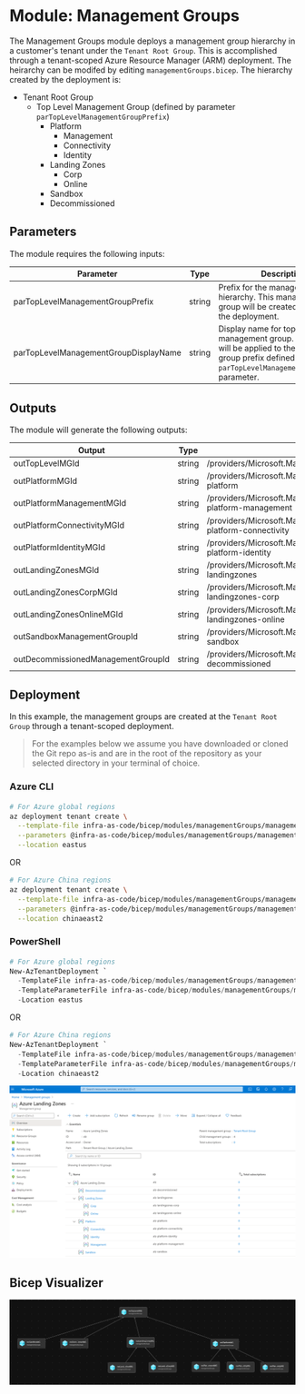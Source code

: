 # Module:  Management Groups

The Management Groups module deploys a management group hierarchy in a customer's tenant under the `Tenant Root Group`.  This is accomplished through a tenant-scoped Azure Resource Manager (ARM) deployment.  The heirarchy can be modifed by editing `managementGroups.bicep`.  The hierarchy created by the deployment is:

- Tenant Root Group
  - Top Level Management Group (defined by parameter `parTopLevelManagementGroupPrefix`)
    - Platform
      - Management
      - Connectivity
      - Identity
    - Landing Zones
      - Corp
      - Online
    - Sandbox
    - Decommissioned

## Parameters

The module requires the following inputs:

Parameter | Type | Description | Requirements | Example
----------- | ---- | ----------- | ------------ | -------
parTopLevelManagementGroupPrefix | string | Prefix for the management group hierarchy.  This management group will be created as part of the deployment. | 2-10 characters | `alz` |
parTopLevelManagementGroupDisplayName | string | Display name for top level management group.  This name will be applied to the management group prefix defined in `parTopLevelManagementGroupPrefix` parameter. | Minimum two characters | `Azure Landing Zones` |

## Outputs

The module will generate the following outputs:

Output | Type | Example
------ | ---- | --------
outTopLevelMGId | string | /providers/Microsoft.Management/managementGroups/alz
outPlatformMGId | string | /providers/Microsoft.Management/managementGroups/alz-platform
outPlatformManagementMGId | string | /providers/Microsoft.Management/managementGroups/alz-platform-management
outPlatformConnectivityMGId | string | /providers/Microsoft.Management/managementGroups/alz-platform-connectivity
outPlatformIdentityMGId | string | /providers/Microsoft.Management/managementGroups/alz-platform-identity
outLandingZonesMGId | string | /providers/Microsoft.Management/managementGroups/alz-landingzones
outLandingZonesCorpMGId | string | /providers/Microsoft.Management/managementGroups/alz-landingzones-corp
outLandingZonesOnlineMGId | string | /providers/Microsoft.Management/managementGroups/alz-landingzones-online
outSandboxManagementGroupId | string | /providers/Microsoft.Management/managementGroups/alz-sandbox
outDecommissionedManagementGroupId | string | /providers/Microsoft.Management/managementGroups/alz-decommissioned

## Deployment

In this example, the management groups are created at the `Tenant Root Group` through a tenant-scoped deployment.

> For the examples below we assume you have downloaded or cloned the Git repo as-is and are in the root of the repository as your selected directory in your terminal of choice.

### Azure CLI
```bash
# For Azure global regions
az deployment tenant create \
  --template-file infra-as-code/bicep/modules/managementGroups/managementGroups.bicep \
  --parameters @infra-as-code/bicep/modules/managementGroups/managementGroups.parameters.example.json \
  --location eastus
```
OR
```bash
# For Azure China regions
az deployment tenant create \
  --template-file infra-as-code/bicep/modules/managementGroups/managementGroups.bicep \
  --parameters @infra-as-code/bicep/modules/managementGroups/managementGroups.parameters.example.json \
  --location chinaeast2
```

### PowerShell

```powershell
# For Azure global regions
New-AzTenantDeployment `
  -TemplateFile infra-as-code/bicep/modules/managementGroups/managementGroups.bicep `
  -TemplateParameterFile infra-as-code/bicep/modules/managementGroups/managementGroups.parameters.example.json `
  -Location eastus
```
OR
```powershell
# For Azure China regions
New-AzTenantDeployment `
  -TemplateFile infra-as-code/bicep/modules/managementGroups/managementGroups.bicep `
  -TemplateParameterFile infra-as-code/bicep/modules/managementGroups/managementGroups.parameters.example.json `
  -Location chinaeast2  
```

![Example Deployment Output](media/exampleDeploymentOutput.png "Example Deployment Output")

## Bicep Visualizer

![Bicep Visualizer](media/bicepVisualizer.png "Bicep Visualizer")
